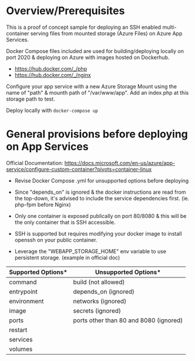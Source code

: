 
# Overview/Prerequisites
This is a proof of concept sample for deploying an SSH enabled multi-container serving files from mounted storage (Azure Files) on Azure App Services. 

Docker Compose files included are used for building/deploying locally on port 2020 & deploying on Azure with images hosted on Dockerhub.
- https://hub.docker.com/_/php
- https://hub.docker.com/_/nginx

Configure your app service with a new Azure Storage Mount using the name of "path" & mounth path of "/var/www/app". Add an index.php at this storage path to test.

Deploy locally with ``` docker-compose up ```

# General provisions before deploying on App Services
Official Documentation: https://docs.microsoft.com/en-us/azure/app-service/configure-custom-container?pivots=container-linux
- Revise Docker Compose .yml for unsupported options before deploying

- Since "depends_on" is ignored & the docker instructions are read from the top-down, it's advised to include the service dependencies first. (ie. php-fpm before Nginx)
- Only one container is exposed publically on port 80/8080 & this will be the only container that is SSH accessible. 
- SSH is supported but requires modifying your docker image to install openssh on your public container.
- Leverage the "WEBAPP_STORAGE_HOME" env variable to use persistent storage. (example in official doc)

| Supported Options* | Unsupported Options* |
| --- | ----------- |
| command | build (not allowed) |
| entrypoint | depends_on (ignored) |
| environment | networks (ignored) |
| image | secrets (ignored) |
| ports | ports other than 80 and 8080 (ignored) |
| restart | 	 |
| services | 	 |
| volumes | 	 |


